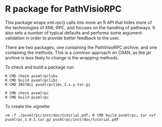 R package for PathVisioRPC
===============================

This package wraps xml.rpc() calls into more an R API that hides more of
the technologies of XML-RPC, and focuses on the handling of pathways. It
also sets a number of typical defaults and performs some argument validation
in order to provide better feedback to the user.

There are two packages, one containing the PathVisioRPC archive, and one
containing the methods. This is a common approach on CRAN, as the jar
archive is less likely to change is the wrapping methods.

To check and build a package run:

    R CMD check pvxmlrpclibs
    R CMD build pvxmlrpclibs
    R CMD INSTALL pvxmlrpclibs_1.x.y.tar.gz
    
    R CMD check pvxmlrpc
    R CMD build pvxmlrpc

To create the vignette:

    rm -f ./pvxmlrpc/inst/doc/tutorial.pdf; R CMD build pvxmlrpc; tar xvf pvxmlrpc_1.0.1.tar.gz pvxmlrpc/inst/doc/tutorial.pdf
